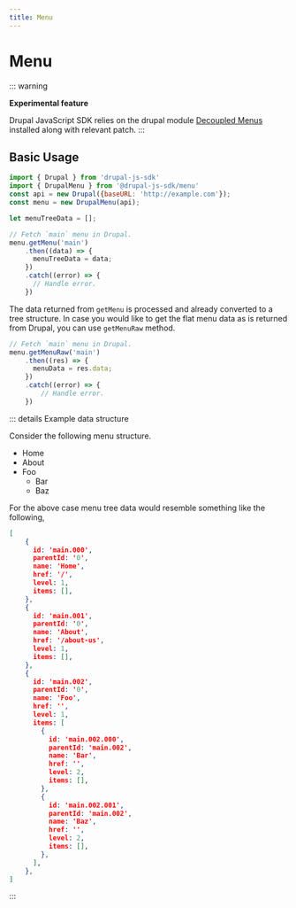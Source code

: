 ```yaml
---
title: Menu
---
```


# Menu  <Badge type="warning" text="draft" vertical="top" />

::: warning 

**Experimental feature**

Drupal JavaScript SDK relies on the drupal module [Decoupled Menus](https://www.drupal.org/project/decoupled_menus) installed along with relevant patch.
:::

## Basic Usage

```js {9}
import { Drupal } from 'drupal-js-sdk'
import { DrupalMenu } from '@drupal-js-sdk/menu'
const api = new Drupal({baseURL: 'http://example.com'});
const menu = new DrupalMenu(api);

let menuTreeData = [];

// Fetch `main` menu in Drupal.
menu.getMenu('main')
    .then((data) => {
      menuTreeData = data;
    })
    .catch((error) => {
      // Handle error.
    })
```

The data returned from `getMenu` is processed and already converted to a tree structure. In case you would like to get the flat menu data as is returned from Drupal, you can use `getMenuRaw` method.
```js {3,4,5}
// Fetch `main` menu in Drupal.
menu.getMenuRaw('main')
    .then((res) => {
      menuData = res.data;
    })
    .catch((error) => {
        // Handle error. 
    }) 
```



::: details Example data structure

Consider the following menu structure.

- Home
- About
- Foo
    - Bar
    - Baz

For the above case menu tree data would resemble something like the following,
```json
[
    {
      id: 'main.000',
      parentId: '0',
      name: 'Home',
      href: '/',
      level: 1,
      items: [],
    },
    {
      id: 'main.001',
      parentId: '0',
      name: 'About',
      href: '/about-us',
      level: 1,
      items: [],
    },
    {
      id: 'main.002',
      parentId: '0',
      name: 'Foo',
      href: '',
      level: 1,
      items: [
        {
          id: 'main.002.000',
          parentId: 'main.002',
          name: 'Bar',
          href: '',
          level: 2,
          items: [],
        },
        {
          id: 'main.002.001',
          parentId: 'main.002',
          name: 'Baz',
          href: '',
          level: 2,
          items: [],
        },
      ],
    },
]
```
:::